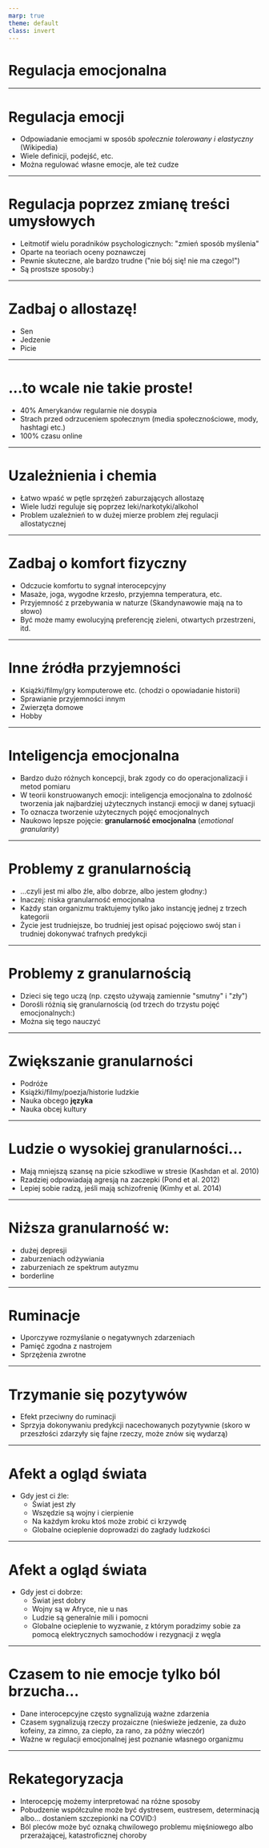 ```yaml
---
marp: true
theme: default
class: invert
---
```

# Regulacja emocjonalna

---

# Regulacja emocji

* Odpowiadanie emocjami w sposób _społecznie tolerowany i elastyczny_ (Wikipedia)
* Wiele definicji, podejść, etc.
* Można regulować własne emocje, ale też cudze


---

# Regulacja poprzez zmianę treści umysłowych

* Leitmotif wielu poradników psychologicznych: "zmień sposób myślenia"
* Oparte na teoriach oceny poznawczej
* Pewnie skuteczne, ale bardzo trudne ("nie bój się! nie ma czego!")
* Są prostsze sposoby:)


---

# Zadbaj o allostazę!

* Sen
* Jedzenie
* Picie


---

# ...to wcale nie takie proste!

* 40% Amerykanów regularnie nie dosypia
* Strach przed odrzuceniem społecznym (media społecznościowe, mody, hashtagi etc.)
* 100% czasu online


---

# Uzależnienia i chemia

* Łatwo wpaść w pętle sprzężeń zaburzających allostazę
* Wiele ludzi reguluje się poprzez leki/narkotyki/alkohol
* Problem uzależnień to w dużej mierze problem złej regulacji allostatycznej


---

# Zadbaj o komfort fizyczny

* Odczucie komfortu to sygnał interocepcyjny
* Masaże, joga, wygodne krzesło, przyjemna temperatura, etc.
* Przyjemność z przebywania w naturze (Skandynawowie mają na to słowo)
* Być może mamy ewolucyjną preferencję zieleni, otwartych przestrzeni, itd.


---

# Inne źródła przyjemności

* Książki/filmy/gry komputerowe etc. (chodzi o opowiadanie historii)
* Sprawianie przyjemności innym
* Zwierzęta domowe
* Hobby


---

# Inteligencja emocjonalna

* Bardzo dużo różnych koncepcji, brak zgody co do operacjonalizacji i metod pomiaru
* W teorii konstruowanych emocji: inteligencja emocjonalna to zdolność tworzenia jak najbardziej użytecznych instancji emocji w danej sytuacji
* To oznacza tworzenie użytecznych pojęć emocjonalnych
* Naukowo lepsze pojęcie: **granularność emocjonalna** (_emotional granularity_)

---

# Problemy z granularnością

* ...czyli jest mi albo źle, albo dobrze, albo jestem głodny:)
* Inaczej: niska granularność emocjonalna 
* Każdy stan organizmu traktujemy tylko jako instancję jednej z trzech kategorii
* Życie jest trudniejsze, bo trudniej jest opisać pojęciowo swój stan i trudniej dokonywać trafnych predykcji

---

# Problemy z granularnością

* Dzieci się tego uczą (np. często używają zamiennie "smutny" i "zły")
* Dorośli różnią się granularnością (od trzech do trzystu pojęć emocjonalnych:)
* Można się tego nauczyć

---

# Zwiększanie granularności

* Podróże
* Książki/filmy/poezja/historie ludzkie
* Nauka obcego **języka**
* Nauka obcej kultury


---

# Ludzie o wysokiej granularności...

* Mają mniejszą szansę na picie szkodliwe w stresie (Kashdan et al. 2010)
* Rzadziej odpowiadają agresją na zaczepki (Pond et al. 2012)
* Lepiej sobie radzą, jeśli mają schizofrenię (Kimhy et al. 2014)


---

# Niższa granularność w:

* dużej depresji
* zaburzeniach odżywiania
* zaburzeniach ze spektrum autyzmu
* borderline


---

# Ruminacje

* Uporczywe rozmyślanie o negatywnych zdarzeniach
* Pamięć zgodna z nastrojem
* Sprzężenia zwrotne


---

# Trzymanie się pozytywów

* Efekt przeciwny do ruminacji
* Sprzyja dokonywaniu predykcji nacechowanych pozytywnie (skoro w przeszłości zdarzyły się fajne rzeczy, może znów się wydarzą)


---

# Afekt a ogląd świata

* Gdy jest ci źle:
  - Świat jest zły
  - Wszędzie są wojny i cierpienie
  - Na każdym kroku ktoś może zrobić ci krzywdę
  - Globalne ocieplenie doprowadzi do zagłady ludzkości


---

# Afekt a ogląd świata

* Gdy jest ci dobrze:
  - Świat jest dobry
  - Wojny są w Afryce, nie u nas
  - Ludzie są generalnie mili i pomocni
  - Globalne ocieplenie to wyzwanie, z którym poradzimy sobie za pomocą elektrycznych samochodów i rezygnacji z węgla


---

# Czasem to nie emocje tylko ból brzucha...

* Dane interocepcyjne często sygnalizują ważne zdarzenia
* Czasem sygnalizują rzeczy prozaiczne (nieświeże jedzenie, za dużo kofeiny, za zimno, za ciepło, za rano, za późny wieczór)
* Ważne w regulacji emocjonalnej jest poznanie własnego organizmu


---

# Rekategoryzacja

* Interocepcję możemy interpretować na różne sposoby
* Pobudzenie współczulne może być dystresem, eustresem, determinacją albo... dostaniem szczepionki na COVID:)
* Ból pleców może być oznaką chwilowego problemu mięśniowego albo przerażającej, katastroficznej choroby